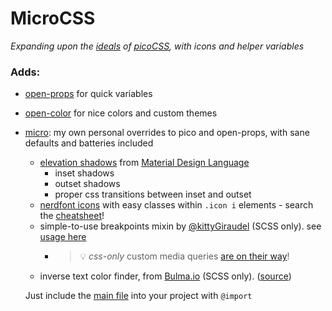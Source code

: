 # MicroCSS

_Expanding upon the [ideals](https://picocss.com/#:~:text=graceful%C2%A0and%C2%A0simple,-!) of [picoCSS](https://picocss.com), with icons and helper variables_

### Adds:

* [open-props](https://open-props.style) for quick variables
* [open-color](https://yeun.github.io/open-color/) for nice colors and custom themes
* [micro](_micro.scss): my own personal overrides to pico and open-props, with sane defaults and batteries included
  * [elevation shadows](https://material.io/design/environment/elevation.html) from [Material Design Language](https://material.io/design/foundation-overview)
    * inset shadows
    * outset shadows
    * proper css transitions between inset and outset
  * [nerdfont icons](https://nerdfonts.com) with easy classes within `.icon i` elements - search the [cheatsheet](https://www.nerdfonts.com/cheat-sheet)!
  * simple-to-use breakpoints mixin by [@kittyGiraudel](https://twitter.com/KittyGiraudel) (SCSS only). see [usage here](https://css-tricks.com/snippets/sass/mixin-manage-breakpoints/)
    * > 💡 *css-only* custom media queries [are on their way](https://www.stefanjudis.com/notes/can-we-have-custom-media-queries-please/)!
  * inverse text color finder, from [Bulma.io](https://bulma.io/documentation/) (SCSS only). ([source](https://github.com/jgthms/bulma/blob/master/sass/utilities/functions.sass))
  
  
  Just include the [main file](./micro.css) into your project with `@import`
